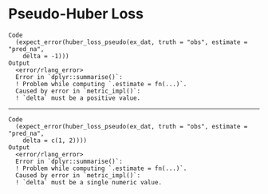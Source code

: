 # Pseudo-Huber Loss

    Code
      (expect_error(huber_loss_pseudo(ex_dat, truth = "obs", estimate = "pred_na",
        delta = -1)))
    Output
      <error/rlang_error>
      Error in `dplyr::summarise()`:
      ! Problem while computing `.estimate = fn(...)`.
      Caused by error in `metric_impl()`:
      ! `delta` must be a positive value.

---

    Code
      (expect_error(huber_loss_pseudo(ex_dat, truth = "obs", estimate = "pred_na",
        delta = c(1, 2))))
    Output
      <error/rlang_error>
      Error in `dplyr::summarise()`:
      ! Problem while computing `.estimate = fn(...)`.
      Caused by error in `metric_impl()`:
      ! `delta` must be a single numeric value.

